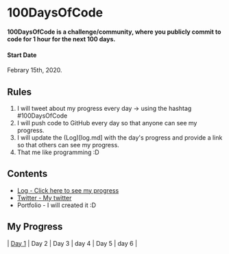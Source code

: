 # 100DaysOfCode

**100DaysOfCode is a challenge/community, where you publicly commit to code for 1 hour for the next 100 days.**

#### Start Date
Febrary 15th, 2020.

## Rules
1. I will tweet about my progress every day -> using the hashtag #100DaysOfCode
2. I will push code to GitHub every day so that anyone can see my progress.
3. I will update the (Log)[log.md] with the day's progress and provide a link so that others can see my progress.
4. That me like programming :D

## Contents
* [Log - Click here to see my progress](log.md)
* [Twitter - My twitter](https://twitter.com/Steven_coailaZ)
* Portfolio - I will created it :D

## My Progress
|  [Day 1]()  |  Day 2  |  Day 3  |  day 4  |  Day 5  |  day 6 |